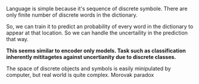 Language is simple because it's sequence of discrete symbole. There are only finite number of discrete words in the dictionary.

So, we can train it to predict an probability of every word in the dictionary to appear at that location.
So we can handle the uncertaility in the prediction that way.

**This seems similar to encoder only models. Task such as classification
inherently mititagetes against uncertianity due to discrete classes.** 

The space of discrete objects and symbols is easily minipulated by computer, but real world is quite complex.
Morovak paradox
